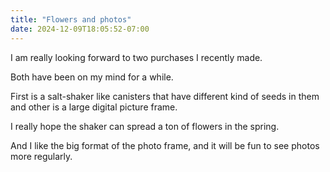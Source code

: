 ```yaml
---
title: "Flowers and photos"
date: 2024-12-09T18:05:52-07:00
---
```

I am really looking forward to two purchases I recently made.

Both have been on my mind for a while. 

First is a salt-shaker like canisters that have different kind of seeds in them and other is a large digital picture frame.  

I really hope the shaker can spread a ton of flowers in the spring.

And I like the big format of the photo frame, and it will be fun to see photos more regularly. 
